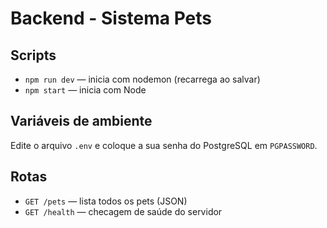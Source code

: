 # Backend - Sistema Pets

## Scripts
- `npm run dev` — inicia com nodemon (recarrega ao salvar)
- `npm start` — inicia com Node

## Variáveis de ambiente
Edite o arquivo `.env` e coloque a sua senha do PostgreSQL em `PGPASSWORD`.

## Rotas
- `GET /pets` — lista todos os pets (JSON)
- `GET /health` — checagem de saúde do servidor

